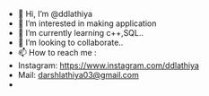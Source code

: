 - 👋 Hi, I’m @ddlathiya
- 👀 I’m interested in making application
- 🌱 I’m currently learning c++,SQL..
- 💞️ I’m looking to collaborate..
- 📫 How to reach me : 
- Instagram: https://www.instagram.com/ddlathiya
- Mail: darshlathiya03@gmail.com
- 

<!---
ddlathiya/ddlathiya is a ✨ special ✨ repository because its `README.md` (this file) appears on your GitHub profile.
You can click the Preview link to take a look at your changes.
--->
